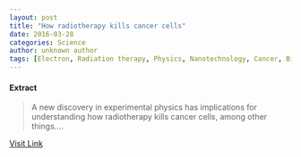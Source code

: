 ```yaml
---
layout: post
title: "How radiotherapy kills cancer cells"
date: 2016-03-28
categories: Science
author: unknown author
tags: [Electron, Radiation therapy, Physics, Nanotechnology, Cancer, Biology, Ultrashort pulse, Chemistry, Electricity, Science, Light, Applied and interdisciplinary physics, Physical sciences]
---
```





#### Extract
>A new discovery in experimental physics has implications for understanding how radiotherapy kills cancer cells, among other things....



[Visit Link](http://feeds.sciencedaily.com/~r/sciencedaily/~3/CrFW1CgKm1c/141021085526.htm)


